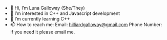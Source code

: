 - 👋 Hi, I’m Luna Galloway (She/They)
- 👀 I’m interested in C++ and Javascript development 
- 🌱 I’m currently learning C++
- 📫 How to reach me: 
Email: hilliardgalloway@gmail.com
Phone Number: If you need it please email me.
